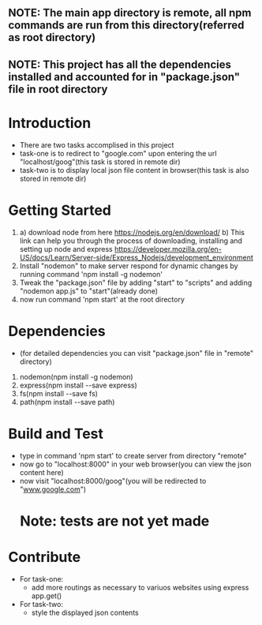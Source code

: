 ## NOTE: The main app directory is remote, all npm commands are run from this directory(referred as root directory)
## NOTE: This project has all the dependencies installed and accounted for in "package.json" file in root directory
# Introduction 
- There are two tasks accomplised in this project 
- task-one is to redirect to "google.com" upon entering the url "localhost/goog"(this task is stored in remote dir)
- task-two is to display local json file content in browser(this task is also stored in remote dir)

# Getting Started
1.	a) download node from here https://nodejs.org/en/download/
    b) This link can help you through the process of downloading, installing and setting up node and express
    https://developer.mozilla.org/en-US/docs/Learn/Server-side/Express_Nodejs/development_environment
2.  Install "nodemon" to make server respond for dynamic changes by running command 'npm install -g nodemon'
3.  Tweak the "package.json" file by adding "start" to "scripts" and adding "nodemon app.js" to "start"(already done)
4.  now run command 'npm start' at the root directory

# Dependencies
- (for detailed dependencies you can visit "package.json" file in "remote" directory)
1.  nodemon(npm install -g nodemon)
2.  express(npm install --save express)
3.  fs(npm install --save fs)
4.  path(npm install --save path)

# Build and Test
- type in command 'npm start' to create server from directory "remote"
- now go to "localhost:8000" in your web browser(you can view the json content here)
- now visit "localhost:8000/goog"(you will be redirected to "www.google.com")
    # Note: tests are not yet made

# Contribute
- For task-one:
    - add more routings as necessary to variuos websites using express app.get()
- For task-two:
    - style the displayed json contents
